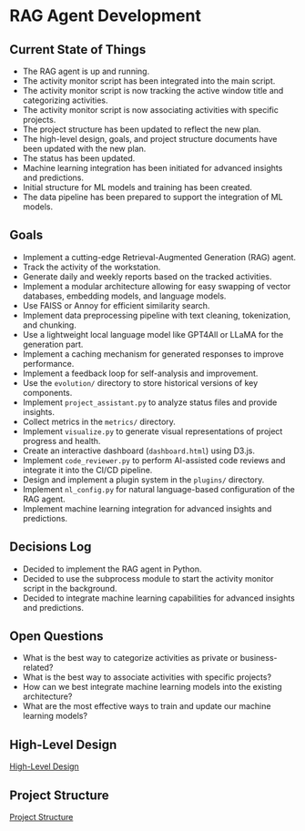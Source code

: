 # RAG Agent Development

## Current State of Things

- The RAG agent is up and running.
- The activity monitor script has been integrated into the main script.
- The activity monitor script is now tracking the active window title and categorizing activities.
- The activity monitor script is now associating activities with specific projects.
- The project structure has been updated to reflect the new plan.
- The high-level design, goals, and project structure documents have been updated with the new plan.
- The status has been updated.
- Machine learning integration has been initiated for advanced insights and predictions.
- Initial structure for ML models and training has been created.
- The data pipeline has been prepared to support the integration of ML models.

## Goals

- Implement a cutting-edge Retrieval-Augmented Generation (RAG) agent.
- Track the activity of the workstation.
- Generate daily and weekly reports based on the tracked activities.
- Implement a modular architecture allowing for easy swapping of vector databases, embedding models, and language models.
- Use FAISS or Annoy for efficient similarity search.
- Implement data preprocessing pipeline with text cleaning, tokenization, and chunking.
- Use a lightweight local language model like GPT4All or LLaMA for the generation part.
- Implement a caching mechanism for generated responses to improve performance.
- Implement a feedback loop for self-analysis and improvement.
- Use the `evolution/` directory to store historical versions of key components.
- Implement `project_assistant.py` to analyze status files and provide insights.
- Collect metrics in the `metrics/` directory.
- Implement `visualize.py` to generate visual representations of project progress and health.
- Create an interactive dashboard (`dashboard.html`) using D3.js.
- Implement `code_reviewer.py` to perform AI-assisted code reviews and integrate it into the CI/CD pipeline.
- Design and implement a plugin system in the `plugins/` directory.
- Implement `nl_config.py` for natural language-based configuration of the RAG agent.
- Implement machine learning integration for advanced insights and predictions.

## Decisions Log

- Decided to implement the RAG agent in Python.
- Decided to use the subprocess module to start the activity monitor script in the background.
- Decided to integrate machine learning capabilities for advanced insights and predictions.

## Open Questions

- What is the best way to categorize activities as private or business-related?
- What is the best way to associate activities with specific projects?
- How can we best integrate machine learning models into the existing architecture?
- What are the most effective ways to train and update our machine learning models?

## High-Level Design

[High-Level Design](status/hld.txt)

## Project Structure

[Project Structure](status/project_structure.txt)
